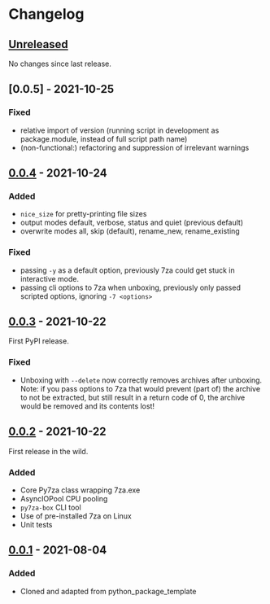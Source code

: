 # Changelog

## [Unreleased]

No changes since last release.

## [0.0.5] - 2021-10-25

### Fixed
  - relative import of version (running script in development as package.module, instead of full script path name)
  - (non-functional:) refactoring and suppression of irrelevant warnings

## [0.0.4] - 2021-10-24

### Added
  - `nice_size` for pretty-printing file sizes
  - output modes default, verbose, status and quiet (previous default)
  - overwrite modes all, skip (default), rename_new, rename_existing

### Fixed
  - passing `-y` as a default option, previously 7za could get stuck in interactive mode.
  - passing cli options to 7za when unboxing, previously only passed scripted options, ignoring `-7 <options>`

## [0.0.3] - 2021-10-22

First PyPI release.

### Fixed
  - Unboxing with `--delete` now correctly removes archives after unboxing.<br>Note: if you pass options to 7za that would prevent (part of) the archive to not be extracted, but still result in a return code of 0, the archive would be removed and its contents lost!

## [0.0.2] - 2021-10-22

First release in the wild.

### Added
  - Core Py7za class wrapping 7za.exe
  - AsyncIOPool CPU pooling
  - `py7za-box` CLI tool
  - Use of pre-installed 7za on Linux
  - Unit tests

## [0.0.1] - 2021-08-04

### Added
  - Cloned and adapted from python_package_template

[Unreleased]: /../../../
[0.0.4]: /../../../tags/0.0.3
[0.0.3]: /../../../tags/0.0.3
[0.0.2]: /../../../tags/0.0.2
[0.0.1]: /../../../tags/0.0.1
